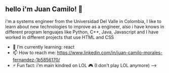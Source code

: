 ## hello i'm Juan Camilo! **👋**
i'm a systems engineer from the Universidad Del Valle in Colombia, I like to learn about new technologies to improve as a engineer, also i have knows in different program lenguajes like Python, C++, Java, Javascript and I have worked in different projects that use HTML and CSS

- 🌱 I’m currently learning: react
- 📫 How to reach me: https://www.linkedin.com/in/juan-camilo-morales-fernandez-1b5856170/
- ⚡ Fun fact: i'm main kindred on LOL  🎮 (I don't play LOL anymore) 
-->
